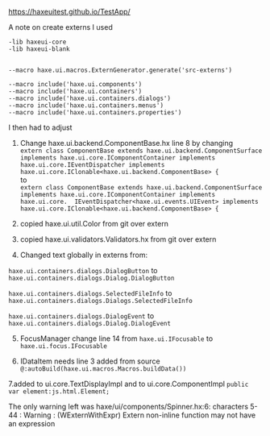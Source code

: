 https://haxeuitest.github.io/TestApp/

A note on create externs
I used
```
-lib haxeui-core
-lib haxeui-blank


--macro haxe.ui.macros.ExternGenerator.generate('src-externs')

--macro include('haxe.ui.components')
--macro include('haxe.ui.containers')
--macro include('haxe.ui.containers.dialogs')
--macro include('haxe.ui.containers.menus')
--macro include('haxe.ui.containers.properties')
```

I then had to adjust
1. Change haxe.ui.backend.ComponentBase.hx line 8 by changing  
```extern class ComponentBase extends haxe.ui.backend.ComponentSurface implements haxe.ui.core.IComponentContainer implements haxe.ui.core.IEventDispatcher implements haxe.ui.core.IClonable<haxe.ui.backend.ComponentBase> {  ```  
to   
```extern class ComponentBase extends haxe.ui.backend.ComponentSurface implements haxe.ui.core.IComponentContainer implements haxe.ui.core.  IEventDispatcher<haxe.ui.events.UIEvent> implements haxe.ui.core.IClonable<haxe.ui.backend.ComponentBase> {  ```

2. copied haxe.ui.util.Color from git over extern
3. copied haxe.ui.validators.Validators.hx from git over extern

4. Changed text globally in externs from:  

```haxe.ui.containers.dialogs.DialogButton``` to ```haxe.ui.containers.dialogs.Dialog.DialogButton```

```haxe.ui.containers.dialogs.SelectedFileInfo``` to ```haxe.ui.containers.dialogs.Dialogs.SelectedFileInfo```

```haxe.ui.containers.dialogs.DialogEvent``` to ```haxe.ui.containers.dialogs.Dialog.DialogEvent```

5. FocusManager change line 14 from
```haxe.ui.IFocusable``` to ```haxe.ui.focus.IFocusable```

6. IDataItem needs line 3 added from source
```@:autoBuild(haxe.ui.macros.Macros.buildData())```

7.added to ui.core.TextDisplayImpl and to ui.core.ComponentImpl
```public var element:js.html.Element;```

The only warning left was haxe/ui/components/Spinner.hx:6: characters 5-44 : Warning : (WExternWithExpr) Extern non-inline function may not have an expression
